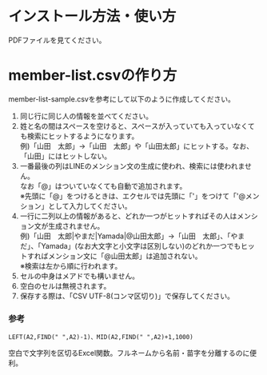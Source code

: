 # インストール方法・使い方
PDFファイルを見てください。

# member-list.csvの作り方
member-list-sample.csvを参考にして以下のように作成してください。

1. 同じ行に同じ人の情報を並べてください。
2. 姓と名の間はスペースを空けると、スペースが入っていても入っていなくても検索にヒットするようになります。  
例)「山田　太郎」->「山田　太郎」や「山田太郎」にヒットする。なお、「山田」にはヒットしない。
3. 一番最後の列はLINEのメンション文の生成に使われ、検索には使われません。  
なお「@」はついていなくても自動で追加されます。  
※先頭に「@」をつけるときは、エクセルでは先頭に「'」をつけて「'@メンション」として入力してください。
4. 一行に二列以上の情報があると、どれか一つがヒットすればその人はメンション文が生成されません。  
例)「山田　太郎|やまだ|Yamada|@山田太郎」->「山田　太郎」、「やまだ」、「Yamada」(なお大文字と小文字は区別しない)のどれか一つでもヒットすればメンション文に「@山田太郎」は追加されない。  
※検索は左から順に行われます。
5. セルの中身はメアドでも構いません。
6. 空白のセルは無視されます。
7. 保存する際は、「CSV UTF-8(コンマ区切り)」で保存してください。

### 参考
```
LEFT(A2,FIND(" ",A2)-1)、MID(A2,FIND(" ",A2)+1,1000)
```
空白で文字列を区切るExcel関数。フルネームから名前・苗字を分離するのに便利。